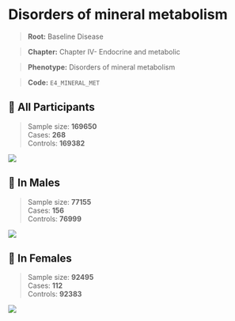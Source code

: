 # Disorders of mineral metabolism

> **Root:** Baseline Disease  

> **Chapter:** Chapter IV- Endocrine and metabolic  

> **Phenotype:** Disorders of mineral metabolism  

> **Code:** `E4_MINERAL_MET`

## 🧪 All Participants  
> Sample size: **169650**  
> Cases: **268**  
> Controls: **169382**
<img src="/Disease/Figures/ALL/Baseline/E4_MINERAL_MET.png"/>
<CsvTable src="/Disease_Data/ALL/Baseline/LG_E4_MINERAL_MET.csv" label="🔍 View full results" />

## 👨 In Males  
> Sample size: **77155**  
> Cases: **156**  
> Controls: **76999**
<img src="/Disease/Figures/Male/Baseline/E4_MINERAL_MET.png"/>
<CsvTable src="/Disease_Data/Male/Baseline/LG_E4_MINERAL_MET.csv" label="🔍 View full results" />

## 👩 In Females  
> Sample size: **92495**  
> Cases: **112**  
> Controls: **92383**
<img src="/Disease/Figures/Female/Baseline/E4_MINERAL_MET.png"/>
<CsvTable src="/Disease_Data/Female/Baseline/LG_E4_MINERAL_MET.csv" label="🔍 View full results" />
